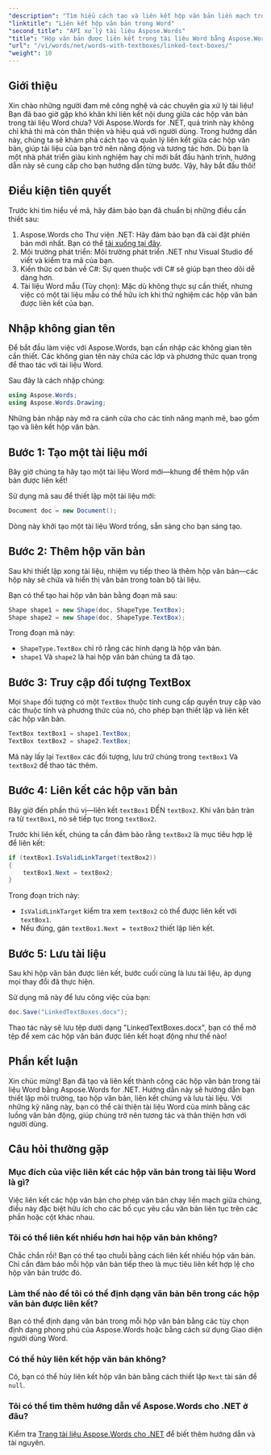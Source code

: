 ```yaml
---
"description": "Tìm hiểu cách tạo và liên kết hộp văn bản liền mạch trong tài liệu Word với Aspose.Words for .NET. Làm theo hướng dẫn chi tiết của chúng tôi để có luồng nội dung mượt mà và kết quả chuyên nghiệp."
"linktitle": "Liên kết hộp văn bản trong Word"
"second_title": "API xử lý tài liệu Aspose.Words"
"title": "Hộp văn bản được liên kết trong tài liệu Word bằng Aspose.Words cho .NET"
"url": "/vi/words/net/words-with-textboxes/linked-text-boxes/"
"weight": 10
---
```


## Giới thiệu

Xin chào những người đam mê công nghệ và các chuyên gia xử lý tài liệu! Bạn đã bao giờ gặp khó khăn khi liên kết nội dung giữa các hộp văn bản trong tài liệu Word chưa? Với Aspose.Words for .NET, quá trình này không chỉ khả thi mà còn thân thiện và hiệu quả với người dùng. Trong hướng dẫn này, chúng ta sẽ khám phá cách tạo và quản lý liên kết giữa các hộp văn bản, giúp tài liệu của bạn trở nên năng động và tương tác hơn. Dù bạn là một nhà phát triển giàu kinh nghiệm hay chỉ mới bắt đầu hành trình, hướng dẫn này sẽ cung cấp cho bạn hướng dẫn từng bước. Vậy, hãy bắt đầu thôi!

## Điều kiện tiên quyết

Trước khi tìm hiểu về mã, hãy đảm bảo bạn đã chuẩn bị những điều cần thiết sau:

1. Aspose.Words cho Thư viện .NET: Hãy đảm bảo bạn đã cài đặt phiên bản mới nhất. Bạn có thể [tải xuống tại đây](https://releases.aspose.com/words/net/).
2. Môi trường phát triển: Môi trường phát triển .NET như Visual Studio để viết và kiểm tra mã của bạn.
3. Kiến thức cơ bản về C#: Sự quen thuộc với C# sẽ giúp bạn theo dõi dễ dàng hơn.
4. Tài liệu Word mẫu (Tùy chọn): Mặc dù không thực sự cần thiết, nhưng việc có một tài liệu mẫu có thể hữu ích khi thử nghiệm các hộp văn bản được liên kết của bạn.

## Nhập không gian tên

Để bắt đầu làm việc với Aspose.Words, bạn cần nhập các không gian tên cần thiết. Các không gian tên này chứa các lớp và phương thức quan trọng để thao tác với tài liệu Word.

Sau đây là cách nhập chúng:

```csharp
using Aspose.Words;
using Aspose.Words.Drawing;
```

Những bản nhập này mở ra cánh cửa cho các tính năng mạnh mẽ, bao gồm tạo và liên kết hộp văn bản.

## Bước 1: Tạo một tài liệu mới

Bây giờ chúng ta hãy tạo một tài liệu Word mới—khung để thêm hộp văn bản được liên kết!

Sử dụng mã sau để thiết lập một tài liệu mới:

```csharp
Document doc = new Document();
```

Dòng này khởi tạo một tài liệu Word trống, sẵn sàng cho bạn sáng tạo.

## Bước 2: Thêm hộp văn bản

Sau khi thiết lập xong tài liệu, nhiệm vụ tiếp theo là thêm hộp văn bản—các hộp này sẽ chứa và hiển thị văn bản trong toàn bộ tài liệu.

Bạn có thể tạo hai hộp văn bản bằng đoạn mã sau:

```csharp
Shape shape1 = new Shape(doc, ShapeType.TextBox);
Shape shape2 = new Shape(doc, ShapeType.TextBox);
```

Trong đoạn mã này:
- `ShapeType.TextBox` chỉ rõ rằng các hình dạng là hộp văn bản.
- `shape1` Và `shape2` là hai hộp văn bản chúng ta đã tạo.

## Bước 3: Truy cập đối tượng TextBox

Mọi `Shape` đối tượng có một `TextBox` thuộc tính cung cấp quyền truy cập vào các thuộc tính và phương thức của nó, cho phép bạn thiết lập và liên kết các hộp văn bản.

```csharp
TextBox textBox1 = shape1.TextBox;
TextBox textBox2 = shape2.TextBox;
```

Mã này lấy lại `TextBox` các đối tượng, lưu trữ chúng trong `textBox1` Và `textBox2` để thao tác thêm.

## Bước 4: Liên kết các hộp văn bản

Bây giờ đến phần thú vị—liên kết `textBox1` ĐẾN `textBox2`. Khi văn bản tràn ra từ `textBox1`, nó sẽ tiếp tục trong `textBox2`.

Trước khi liên kết, chúng ta cần đảm bảo rằng `textBox2` là mục tiêu hợp lệ để liên kết:

```csharp
if (textBox1.IsValidLinkTarget(textBox2))
{
    textBox1.Next = textBox2;
}
```

Trong đoạn trích này:
- `IsValidLinkTarget` kiểm tra xem `textBox2` có thể được liên kết với `textBox1`.
- Nếu đúng, gán `textBox1.Next = textBox2` thiết lập liên kết.

## Bước 5: Lưu tài liệu

Sau khi hộp văn bản được liên kết, bước cuối cùng là lưu tài liệu, áp dụng mọi thay đổi đã thực hiện.

Sử dụng mã này để lưu công việc của bạn:

```csharp
doc.Save("LinkedTextBoxes.docx");
```

Thao tác này sẽ lưu tệp dưới dạng "LinkedTextBoxes.docx", bạn có thể mở tệp để xem các hộp văn bản được liên kết hoạt động như thế nào!

## Phần kết luận

Xin chúc mừng! Bạn đã tạo và liên kết thành công các hộp văn bản trong tài liệu Word bằng Aspose.Words for .NET. Hướng dẫn này sẽ hướng dẫn bạn thiết lập môi trường, tạo hộp văn bản, liên kết chúng và lưu tài liệu. Với những kỹ năng này, bạn có thể cải thiện tài liệu Word của mình bằng các luồng văn bản động, giúp chúng trở nên tương tác và thân thiện hơn với người dùng.

## Câu hỏi thường gặp

### Mục đích của việc liên kết các hộp văn bản trong tài liệu Word là gì?  
Việc liên kết các hộp văn bản cho phép văn bản chạy liền mạch giữa chúng, điều này đặc biệt hữu ích cho các bố cục yêu cầu văn bản liên tục trên các phần hoặc cột khác nhau.

### Tôi có thể liên kết nhiều hơn hai hộp văn bản không?  
Chắc chắn rồi! Bạn có thể tạo chuỗi bằng cách liên kết nhiều hộp văn bản. Chỉ cần đảm bảo mỗi hộp văn bản tiếp theo là mục tiêu liên kết hợp lệ cho hộp văn bản trước đó.

### Làm thế nào để tôi có thể định dạng văn bản bên trong các hộp văn bản được liên kết?  
Bạn có thể định dạng văn bản trong mỗi hộp văn bản bằng các tùy chọn định dạng phong phú của Aspose.Words hoặc bằng cách sử dụng Giao diện người dùng Word.

### Có thể hủy liên kết hộp văn bản không?  
Có, bạn có thể hủy liên kết hộp văn bản bằng cách thiết lập `Next` tài sản để `null`.

### Tôi có thể tìm thêm hướng dẫn về Aspose.Words cho .NET ở đâu?  
Kiểm tra [Trang tài liệu Aspose.Words cho .NET](https://reference.aspose.com/words/net/) để biết thêm hướng dẫn và tài nguyên.